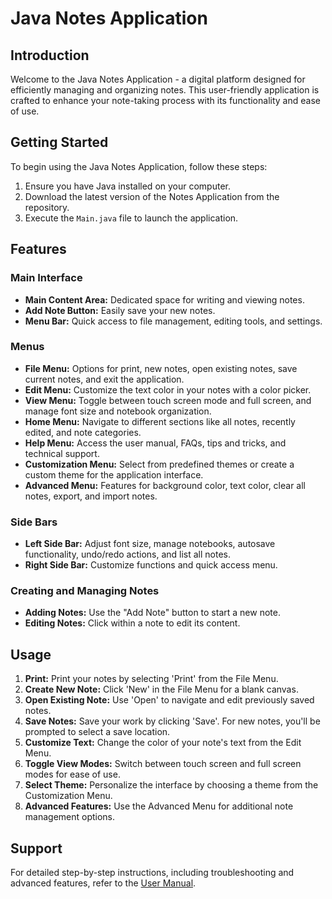 # Java Notes Application

## Introduction

Welcome to the Java Notes Application - a digital platform designed for efficiently managing and organizing notes. This user-friendly application is crafted to enhance your note-taking process with its functionality and ease of use.

## Getting Started

To begin using the Java Notes Application, follow these steps:

1. Ensure you have Java installed on your computer.
2. Download the latest version of the Notes Application from the repository.
3. Execute the `Main.java` file to launch the application.

## Features

### Main Interface

- **Main Content Area:** Dedicated space for writing and viewing notes.
- **Add Note Button:** Easily save your new notes.
- **Menu Bar:** Quick access to file management, editing tools, and settings.

### Menus

- **File Menu:** Options for print, new notes, open existing notes, save current notes, and exit the application.
- **Edit Menu:** Customize the text color in your notes with a color picker.
- **View Menu:** Toggle between touch screen mode and full screen, and manage font size and notebook organization.
- **Home Menu:** Navigate to different sections like all notes, recently edited, and note categories.
- **Help Menu:** Access the user manual, FAQs, tips and tricks, and technical support.
- **Customization Menu:** Select from predefined themes or create a custom theme for the application interface.
- **Advanced Menu:** Features for background color, text color, clear all notes, export, and import notes.

### Side Bars

- **Left Side Bar:** Adjust font size, manage notebooks, autosave functionality, undo/redo actions, and list all notes.
- **Right Side Bar:** Customize functions and quick access menu.

### Creating and Managing Notes

- **Adding Notes:** Use the "Add Note" button to start a new note.
- **Editing Notes:** Click within a note to edit its content.

## Usage

1. **Print:** Print your notes by selecting 'Print' from the File Menu.
2. **Create New Note:** Click 'New' in the File Menu for a blank canvas.
3. **Open Existing Note:** Use 'Open' to navigate and edit previously saved notes.
4. **Save Notes:** Save your work by clicking 'Save'. For new notes, you'll be prompted to select a save location.
5. **Customize Text:** Change the color of your note's text from the Edit Menu.
6. **Toggle View Modes:** Switch between touch screen and full screen modes for ease of use.
7. **Select Theme:** Personalize the interface by choosing a theme from the Customization Menu.
8. **Advanced Features:** Use the Advanced Menu for additional note management options.

## Support

For detailed step-by-step instructions, including troubleshooting and advanced features, refer to the [User Manual](./doc/Java%20Notes%20Application%20User%20Manual.pdf).